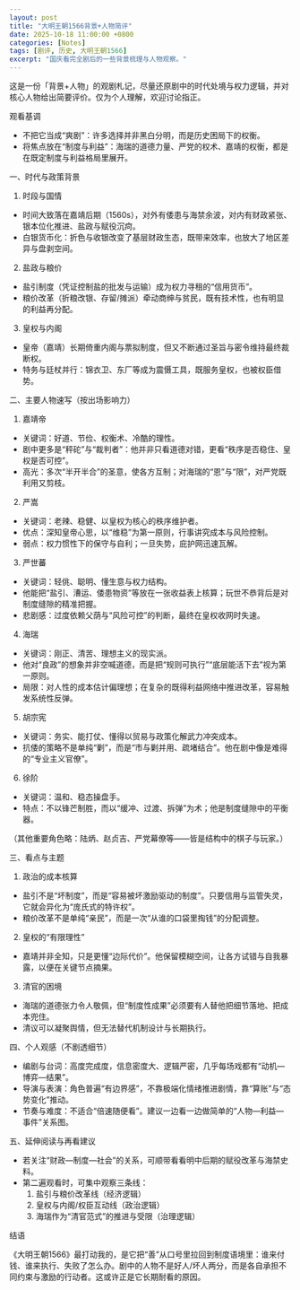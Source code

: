 ```yaml
---
layout: post
title: "大明王朝1566背景+人物简评"
date: 2025-10-18 11:00:00 +0800
categories: [Notes]
tags: [剧评, 历史, 大明王朝1566]
excerpt: "国庆看完全剧后的一些背景梳理与人物观察。"
---
```


这是一份「背景+人物」的观剧札记，尽量还原剧中的时代处境与权力逻辑，并对核心人物给出简要评价。仅为个人理解，欢迎讨论指正。

观看基调
- 不把它当成“爽剧”：许多选择并非黑白分明，而是历史困局下的权衡。
- 将焦点放在“制度与利益”：海瑞的道德力量、严党的权术、嘉靖的权衡，都是在既定制度与利益格局里展开。

一、时代与政策背景

1) 时段与国情
- 时间大致落在嘉靖后期（1560s），对外有倭患与海禁余波，对内有财政紧张、银本位化推进、盐政与赋役沉疴。
- 白银货币化：折色与收银改变了基层财政生态，既带来效率，也放大了地区差异与盘剥空间。

2) 盐政与粮价
- 盐引制度（凭证控制盐的批发与运输）成为权力寻租的“信用货币”。
- 粮价改革（折粮改银、存留/摊派）牵动商绅与贫民，既有技术性，也有明显的利益再分配。

3) 皇权与内阁
- 皇帝（嘉靖）长期倚重内阁与票拟制度，但又不断通过圣旨与密令维持最终裁断权。
- 特务与廷杖并行：锦衣卫、东厂等成为震慑工具，既服务皇权，也被权臣借势。

二、主要人物速写（按出场影响力）

1) 嘉靖帝
- 关键词：好道、节俭、权衡术、冷酷的理性。
- 剧中更多是“秤砣”与“裁判者”：他并非只看道德对错，更看“秩序是否稳住、皇权是否可控”。
- 高光：多次“半开半合”的圣意，使各方互制；对海瑞的“恩”与“限”，对严党既利用又剪枝。

2) 严嵩
- 关键词：老辣、稳健、以皇权为核心的秩序维护者。
- 优点：深知皇帝心思，以“维稳”为第一原则，行事讲究成本与风险控制。
- 弱点：权力惯性下的保守与自利；一旦失势，庇护网迅速瓦解。

3) 严世蕃
- 关键词：轻佻、聪明、懂生意与权力结构。
- 他能把“盐引、漕运、倭患物资”等放在一张收益表上核算；玩世不恭背后是对制度缝隙的精准把握。
- 悲剧感：过度依赖父荫与“风险可控”的判断，最终在皇权收网时失速。

4) 海瑞
- 关键词：刚正、清苦、理想主义的现实派。
- 他对“良政”的想象并非空喊道德，而是把“规则可执行”“底层能活下去”视为第一原则。
- 局限：对人性的成本估计偏理想；在复杂的既得利益网络中推进改革，容易触发系统性反弹。

5) 胡宗宪
- 关键词：务实、能打仗、懂得以贸易与政策化解武力冲突成本。
- 抗倭的策略不是单纯“剿”，而是“市与剿并用、疏堵结合”。他在剧中像是难得的“专业主义官僚”。

6) 徐阶
- 关键词：温和、稳态操盘手。
- 特点：不以锋芒制胜，而以“缓冲、过渡、拆弹”为术；他是制度缝隙中的平衡器。

（其他重要角色略：陆炳、赵贞吉、严党幕僚等——皆是结构中的棋子与玩家。）

三、看点与主题

1) 政治的成本核算
- 盐引不是“坏制度”，而是“容易被坏激励驱动的制度”。只要信用与监管失灵，它就会异化为“庞氏式的特许权”。
- 粮价改革不是单纯“亲民”，而是一次“从谁的口袋里掏钱”的分配调整。

2) 皇权的“有限理性”
- 嘉靖并非全知，只是更懂“边际代价”。他保留模糊空间，让各方试错与自我暴露，以便在关键节点摘果。

3) 清官的困境
- 海瑞的道德张力令人敬佩，但“制度性成果”必须要有人替他把细节落地、把成本兜住。
- 清议可以凝聚舆情，但无法替代机制设计与长期执行。

四、个人观感（不剧透细节）

- 编剧与台词：高度完成度，信息密度大、逻辑严密，几乎每场戏都有“动机—博弈—结果”。
- 导演与表演：角色普遍“有边界感”，不靠极端化情绪推进剧情，靠“算账”与“态势变化”推动。
- 节奏与难度：不适合“倍速随便看”。建议一边看一边做简单的“人物—利益—事件”关系图。

五、延伸阅读与再看建议

- 若关注“财政—制度—社会”的关系，可顺带看看明中后期的赋役改革与海禁史料。
- 第二遍观看时，可集中观察三条线：
  1) 盐引与粮价改革线（经济逻辑）
  2) 皇权与内阁/权臣互动线（政治逻辑）
  3) 海瑞作为“清官范式”的推进与受限（治理逻辑）

结语

《大明王朝1566》最打动我的，是它把“善”从口号里拉回到制度语境里：谁来付钱、谁来执行、失败了怎么办。剧中的人物不是好人/坏人两分，而是各自承担不同约束与激励的行动者。这或许正是它长期耐看的原因。
